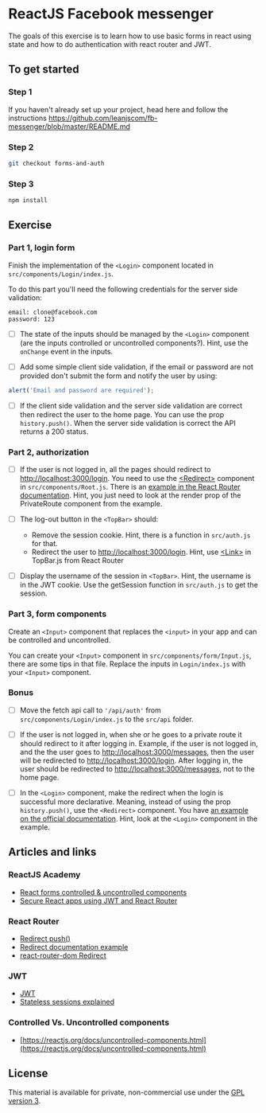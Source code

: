 # ReactJS Facebook messenger

The goals of this exercise is to learn how to use basic forms in react using state and how to do authentication with react router and JWT.

## To get started

### Step 1

If you haven't already set up your project, head here and follow the instructions https://github.com/leanjscom/fb-messenger/blob/master/README.md

### Step 2

```sh
git checkout forms-and-auth
```

### Step 3

```sh
npm install
```

## Exercise

### Part 1, login form

Finish the implementation of the `<Login>` component located in `src/components/Login/index.js`.

To do this part you'll need the following credentials for the server side validation:

```
email: clone@facebook.com
password: 123
```

- [ ] The state of the inputs should be managed by the `<Login>` component (are the inputs controlled or uncontrolled components?).
      Hint, use the `onChange` event in the inputs.

- [ ] Add some simple client side validation, if the email or password are not provided don't submit the form and notify the user by using:

```javascript
alert('Email and password are required');
```

- [ ] If the client side validation and the server side validation are correct then redirect the user to the home page.
      You can use the prop `history.push()`.
      When the server side validation is correct the API returns a 200 status.

### Part 2, authorization

- [ ] If the user is not logged in, all the pages should redirect to [http://localhost:3000/login](http://localhost:3000/login).
      You need to use the [&lt;Redirect&gt;](https://reacttraining.com/react-router/web/api/Redirect) component in `src/components/Root.js`.
      There is an [example in the React Router documentation](https://reacttraining.com/react-router/web/example/auth-workflow).
      Hint, you just need to look at the render prop of the PrivateRoute component from the example.

- [ ] The log-out button in the `<TopBar>` should:
  - Remove the session cookie. Hint, there is a function in `src/auth.js` for that.
  - Redirect the user to [http://localhost:3000/login](http://localhost:3000/login). Hint, use [&lt;Link&gt;](https://reacttraining.com/react-router/web/api/Link) in TopBar.js from React Router

- [ ] Display the username of the session in `<TopBar>`. Hint, the username is in the JWT cookie. Use the getSession function in `src/auth.js` to get the session.

### Part 3, form components

Create an `<Input>` component that replaces the `<input>` in your app and can be controlled and uncontrolled.

You can create your `<Input>` component in `src/components/form/Input.js`, there are some tips in that file.
Replace the inputs in `Login/index.js` with your `<Input>` component.

### Bonus

- [ ] Move the fetch api call to `'/api/auth'` from `src/components/Login/index.js` to the `src/api` folder.

- [ ] If the user is not logged in, when she or he goes to a private route it should redirect to it after logging in.
      Example, if the user is not logged in, and the the user goes to [http://localhost:3000/messages](http://localhost:3000/messages), then the user will be redirected to [http://localhost:3000/login](http://localhost:3000/login).
      After logging in, the user should be redirected to [http://localhost:3000/messages](http://localhost:3000/messages), not to the home page.

- [ ] In the `<Login>` component, make the redirect when the login is successful more declarative.
  Meaning, instead of using the prop `history.push()`, use the `<Redirect>` component. You have [an example on the official documentation](https://reacttraining.com/react-router/web/example/auth-workflow).
  Hint, look at the `<Login>` component in the example.

## Articles and links

### ReactJS Academy

- [React forms controlled & uncontrolled components](https://reactjs.academy/blog/react-forms-controlled-and-uncontrolled-components/)
- [Secure React apps using JWT and React Router](https://reactjs.academy/blog/secure-react-apps-using-JWT-and-react-router/)

### React Router

- [Redirect push()](https://github.com/ReactTraining/react-router/blob/master/packages/react-router/modules/Redirect.js#L88)
- [Redirect documentation example](https://reacttraining.com/react-router/web/api/Redirect)
- [react-router-dom Redirect](https://github.com/ReactTraining/react-router/blob/master/packages/react-router-dom/modules/Redirect.js)

### JWT

- [JWT](https://jwt.io/)
- [Stateless sessions explained](https://auth0.com/blog/stateless-auth-for-stateful-minds/)

### Controlled Vs. Uncontrolled components

- [https://reactjs.org/docs/uncontrolled-components.html](https://reactjs.org/docs/uncontrolled-components.html)

## License

This material is available for private, non-commercial use under the [GPL version 3](http://www.gnu.org/licenses/gpl-3.0-standalone.html).

